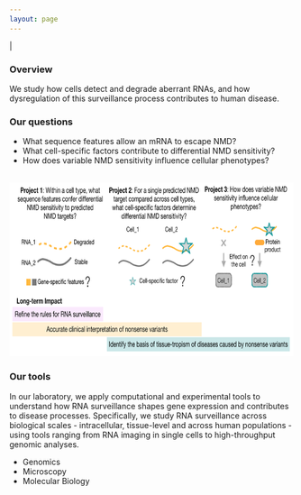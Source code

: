 ```yaml
---
layout: page
---
```


|

### Overview  
We study how cells detect and degrade aberrant RNAs, and how dysregulation of this surveillance process contributes to human disease. 
<br>  

### Our questions  
* What sequence features allow an mRNA to escape NMD?  
* What cell-specific factors contribute to differential NMD sensitivity?  
* How does variable NMD sensitivity influence cellular phenotypes?  
<br>
<img src="/img/research-overview.png" style="width:750px !important;height:308px !important;" />
<br>  

### Our tools
In our laboratory, we apply computational and experimental tools to understand how RNA surveillance shapes gene expression and contributes to disease processes. Specifically, we study RNA surveillance across biological scales - intracellular, tissue-level and across human populations - using tools ranging from RNA imaging in single cells to high-throughput genomic analyses.  

* Genomics   
* Microscopy    
* Molecular Biology    
